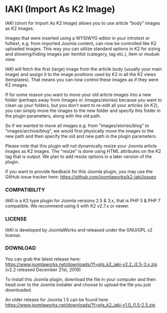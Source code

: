 IAKI (Import As K2 Image)
===

IAKI (short for Import As K2 Image) allows you to use article "body" images as K2 images.

Images that were inserted using a WYSIWYG editor in your introtext or fulltext, e.g. from imported Joomla content, can now be controlled like K2 uploaded images. This way you can utilize standard options in K2 for sizing and showing/hiding images per itemlist (category, tag etc.), item or module view.

IAKI will fetch the first (large) image from the article body (usually your main image) and assign it to the image positions used by K2 in all the K2 views (templates). That means you can now control these images as if they were K2 images.

If for some reason you want to move your old article images into a new folder (perhaps away from /images or /images/stories) because you want to clean up your folders, but you don't want to re-edit all your articles (in K2), you can simply move the images to the new folder and specify this folder in the plugin parameters, along with the old path.

So if we wanted to move all images e.g. from "images/stories/blog" to "images/archive/blog", we would first physically move the images to the new path and then specify the old and new path in the plugin parameters.

Please note that this plugin will not dynamically resize your Joomla article images as K2 images. The "resize" is done using HTML attributes on the K2 tag that is output. We plan to add resize options in a later version of the plugin.

If you want to provide feedback for this Joomla plugin, you may use the GitHub issue tracker here: https://github.com/joomlaworks/k2-iaki/issues


### COMPATIBILITY
IAKI is a K2 type plugin for Joomla versions 2.5 & 3.x, that is PHP 5 & PHP 7 compatible. We recommend using it with K2 v2.7.x or newer.


### LICENSE
IAKI is developed by JoomlaWorks and released under the GNU/GPL v2 license.


### DOWNLOAD
You can grab the latest release here: https://www.joomlaworks.net/downloads/?f=plg_k2_iaki-v2.2_j2.5-3.x.zip (v2.2 released December 21st, 2019)

To install this Joomla plugin, download the file in your computer and then head over to the Joomla installer and choose to upload the file you just downloaded.

An older release for Joomla 1.5 can be found here: https://www.joomlaworks.net/downloads/?f=plg_k2_iaki-v1.0_j1.5-2.5.zip
